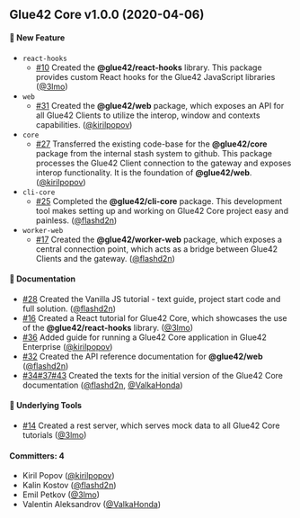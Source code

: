 ## Glue42 Core v1.0.0 (2020-04-06)

#### :rocket: New Feature
* `react-hooks`
  * [#10](https://github.com/Glue42/core/pull/10) Created the **@glue42/react-hooks** library. This package provides custom React hooks for the Glue42 JavaScript libraries ([@3lmo](https://github.com/3lmo))
* `web`
  * [#31](https://github.com/Glue42/core/pull/31) Created the **@glue42/web** package, which exposes an API for all Glue42 Clients to utilize the interop, window and contexts capabilities.  ([@kirilpopov](https://github.com/kirilpopov))
* `core`
  * [#27](https://github.com/Glue42/core/pull/27) Transferred the existing code-base for the **@glue42/core** package from the internal stash system to github. This package processes the Glue42 Client connection to the gateway and exposes interop functionality. It is the foundation of **@glue42/web**. ([@kirilpopov](https://github.com/kirilpopov))
* `cli-core`
  * [#25](https://github.com/Glue42/core/pull/25) Completed the **@glue42/cli-core** package. This development tool makes setting up and working on Glue42 Core project easy and painless. ([@flashd2n](https://github.com/flashd2n))
* `worker-web`
  * [#17](https://github.com/Glue42/core/pull/17) Created the **@glue42/worker-web** package, which exposes a central connection point, which acts as a bridge between Glue42 Clients and the gateway. ([@flashd2n](https://github.com/flashd2n))

#### :memo: Documentation
* [#28](https://github.com/Glue42/core/pull/28) Created the Vanilla JS tutorial - text guide, project start code and full solution. ([@flashd2n](https://github.com/flashd2n))
* [#16](https://github.com/Glue42/core/pull/16) Created a React tutorial for Glue42 Core, which showcases the use of the **@glue42/react-hooks** library. ([@3lmo](https://github.com/3lmo))
* [#36](https://github.com/Glue42/core/pull/36) Added guide for running a Glue42 Core application in Glue42 Enterprise ([@kirilpopov](https://github.com/kirilpopov))
* [#32](https://github.com/Glue42/core/pull/32) Created the API reference documentation for **@glue42/web** ([@flashd2n](https://github.com/flashd2n))
* [#34](https://github.com/Glue42/core/pull/34)[#37](https://github.com/Glue42/core/pull/37)[#43](https://github.com/Glue42/core/pull/43) Created the texts for the initial version of the Glue42 Core documentation ([@flashd2n](https://github.com/flashd2n), [@ValkaHonda](https://github.com/ValkaHonda))

#### :hammer: Underlying Tools
* [#14](https://github.com/Glue42/core/pull/14) Created a rest server, which serves mock data to all Glue42 Core tutorials ([@3lmo](https://github.com/3lmo))

#### Committers: 4
- Kiril Popov ([@kirilpopov](https://github.com/kirilpopov))
- Kalin Kostov ([@flashd2n](https://github.com/flashd2n))
- Emil Petkov ([@3lmo](https://github.com/3lmo))
- Valentin Aleksandrov ([@ValkaHonda](https://github.com/ValkaHonda))